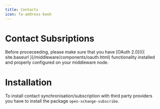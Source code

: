 ```yaml
---
title: Contacts
icon: fa-address-book
---
```


# Contact Subsriptions

Before proceceeding, please make sure that you have [OAuth 2.0]({{ site.baseurl }}/middleware/components/oauth.html) functionality installed and properly configured on your middleware node.

# Installation

To install contact synchronisation/subscription with third party providers you have to install the package `open-xchange-subscribe`.